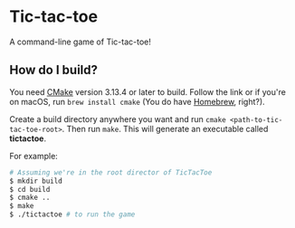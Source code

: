 # Tic-tac-toe

A command-line game of Tic-tac-toe!

## How do I build?

You need [CMake](https://cmake.org/) version 3.13.4 or later to build. Follow
the link or if you're on macOS, run `brew install cmake` (You do have
[Homebrew](https://brew.sh/), right?).

Create a build directory anywhere you want and run
`cmake <path-to-tic-tac-toe-root>`. Then run `make`. This will generate an
executable called **tictactoe**.

For example:
```bash
# Assuming we're in the root director of TicTacToe
$ mkdir build
$ cd build
$ cmake ..
$ make
$ ./tictactoe # to run the game
```
